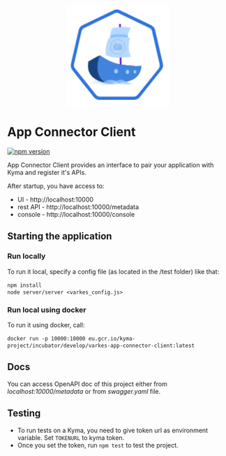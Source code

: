 <p align="center">
 <img src="https://raw.githubusercontent.com/kyma-incubator/varkes/master/logos/logo_medium.png" width="235">
</p>

# App Connector Client
[![npm version](https://badge.fury.io/js/varkes-app-connector-client.svg)](https://badge.fury.io/js/varkes-app-connector-client)

App Connector Client provides an interface to pair your application with Kyma and register it's APIs.

After startup, you have access to:
- UI - http://localhost:10000
- rest API - http://localhost:10000/metadata
- console - http://localhost:10000/console

## Starting the application

### Run locally

To run it local, specify a config file (as located in the /test folder) like that:
```
npm install
node server/server <varkes_config.js>
```

### Run local using docker

To run it using docker, call:
```
docker run -p 10000:10000 eu.gcr.io/kyma-project/incubator/develop/varkes-app-connector-client:latest
```


## Docs
You can access OpenAPI doc of this project either from *localhost:10000/metadata* or from *swagger.yaml* file.

## Testing
- To run tests on a Kyma, you need to give token url as environment variable. Set `TOKENURL` to kyma token.
- Once you set the token, run `npm test` to test the project.


